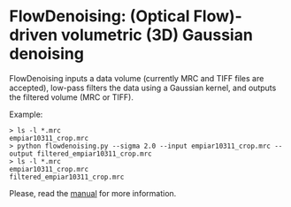 # FlowDenoising: (Optical Flow)-driven volumetric (3D) Gaussian denoising

FlowDenoising inputs a data volume (currently MRC and TIFF files are accepted), low-pass filters the data using a Gaussian kernel, and outputs the filtered volume (MRC or TIFF).

Example:

    > ls -l *.mrc
    empiar10311_crop.mrc
    > python flowdenoising.py --sigma 2.0 --input empiar10311_crop.mrc --output filtered_empiar10311_crop.mrc
    > ls -l *.mrc
    empiar10311_crop.mrc
    filtered_empiar10311_crop.mrc
    
Please, read the [manual](https://github.com/microscopy-processing/FlowDenoising/blob/main/manual/manual.ipynb) for more information.
